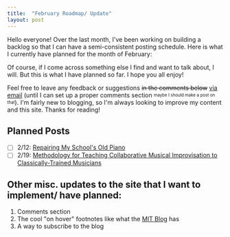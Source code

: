 ```yaml
---
title:  "February Roadmap/ Update"
layout: post
---
```


Hello everyone! Over the last month, I've been working on building a backlog so that I can have a semi-consistent posting schedule. Here is what I currently have planned for the month of February:

Of course, if I come across something else I find and want to talk about, I will. But this is what I have planned so far. I hope you all enjoy!

Feel free to leave any feedback or suggestions ~~in the comments below~~ [via email](mailto:yssaketh@gmail.com) (until I can set up a proper comments section <sub><sup>maybe I should make a post on that</sup></sub>). I'm fairly new to blogging, so I'm always looking to improve my content and this site. Thanks for reading!

## Planned Posts

- [ ] 2/12: <a href="javascript:alert('Post not out yet')">Repairing My School's Old Piano</a>
- [ ] 2/19: <a href="javascript:alert('Post not out yet')">Methodology for Teaching Collaborative Musical Improvisation to Classically-Trained Musicians</a>

## Other misc. updates to the site that I want to implement/ have planned:

1. Comments section
2. The cool "on hover" footnotes like what the [MIT Blog](https://mitadmissions.org/blogs/entry/we-are-reinstating-our-sat-act-requirement-for-future-admissions-cycles/#:~:text=I%20explain%20more%E2%81%A001%20about%20how) has
3. A way to subscribe to the blog
